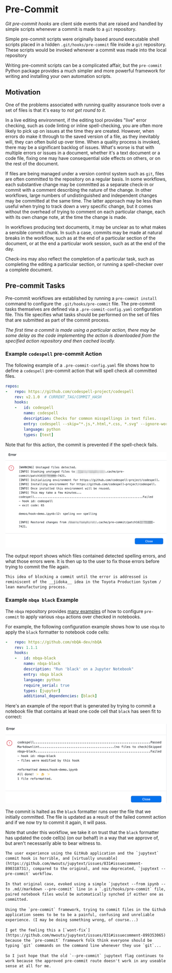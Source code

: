 # Pre-Commit

*Git pre-commit hooks* are client side events that are raised and handled by simple scripts whenever a commit is made to a `git` repository.

Simple pre-commit scripts were originally based around executable shell scripts placed in a hidden `.git/hooks/pre-commit` file inside a `git` repository. These scripts would be invoked whenever a commit was made into the local repository

Writing pre-commit scripts can be a complicated affair, but the `pre-commit` Python package provides a much simpler and more powerful framework for writing and installing your own automation scripts.

## Motivation

One of the problems associated with running quality assurance tools over a set of files is that it's easy to *not get round to it*.

In a live editing environment, if the editing tool provides "live" error checking, such as code linting or inline spell-checking, you are often more likely to pick up on issues at the time they are created. However, when errors do make it through to the saved version of a file, as they inevitably will, they can often build up over time. When a quality process is invoked, there may be a significant backlog of issues. What's worse is that with multiple errors or issues in a document, whether it's a text document or a code file, fixing one may have consequential side effects on others, or on the rest of the document.

If files are being managed under a version control system such as `git`, files are often committed to the repository on a regular basis. In some workflows, each substantive change may be committed as a separate check-in or commit with a comment describing the nature of the change. In other workflows, large numbers of undistinguished and independent changes may be committed at the same time. The latter approach may be less than useful when trying to track down a very specific change, but it comes without the overhead of trying to comment on each particular change, each with its own change note, at the time the change is made.

In workflows producing text documents, it may be unclear as to what makes a sensible commit chunk. In such a case, commits may be made at natural breaks in the workflow, such as at the end of a particular section of the document, or at the end a particular work session, such as at the end of the day.

Check-ins may also reflect the completion of a particular task, such as completing the editing a particular section, or running a spell-checker over a complete document.

## Pre-commit Tasks

Pre-commit workflows are established by running a `pre-commit install` command to configure the `.git/hooks/pre-commit` file. The pre-commit tasks themselves are defined via a `.pre-commit-config.yaml` configuration file. This file specifies what tasks should be performed on the set of files that are submitted as part of the commit process.

*The first time a commit is made using a particular action, there may be some delay as the code implementing the action is downloaded from the specified action repository and then cached locally.*

### Example `codespell` pre-commit Action

The following example of a `.pre-commit-config.yaml` file shows how to define a `codespell` pre-commit action that will spell check all committed files.

```yaml
repos:
-   repo: https://github.com/codespell-project/codespell
    rev: v2.1.0  # CURRENT_TAG/COMMIT_HASH
    hooks:
    -   id: codespell
        name: codespell
        description: Checks for common misspellings in text files.
        entry: codespell --skip="*.js,*.html,*.css, *.svg" --ignore-words=.codespell-ignore.txt
        language: python
        types: [text]
```

Note that for this action, the commit is prevented if the spell-check fails.

![](images/codespelling-action.png)

 The output report shows which files contained detected spelling errors, and what those errors were. It is then up to the user to fix those errors before trying to commit the file again.

 ```{note}
 This idea of blocking a commit until the error is addressed is reminiscent of the __jidoka__ idea in the Toyota Production System / lean manufacturing process.
 ```

### Example `nbqa black` Example

The `nbqa` repository provides [many examples](https://github.com/nbQA-dev/nbQA/blob/master/.pre-commit-hooks.yaml) of how to configure `pre-commit` to apply various `nbqa` actions over checked in notebooks.

For example, the following configuration example shows how to use `nbqa` to apply the `black` formatter to notebook code cells:

```yaml
-   repo: https://github.com/nbQA-dev/nbQA
    rev: 1.1.1
    hooks:
    -   id: nbqa-black
        name: nbqa-black
        description: "Run 'black' on a Jupyter Notebook"
        entry: nbqa black
        language: python
        require_serial: true
        types: [jupyter]
        additional_dependencies: [black]
```

Here's an example of the report that is generated by trying to commit a notebook file that contains at least one code cell that `black` has seen fit to correct:

![](images/nbqa-black-precommit.png)

The commit is halted as the `black` formatter runs over the file that we initially committed. The file is updated as a result of the failed commit action and if we now try to commit it again, it will pass.

Note that under this workflow, we take it on trust that the `black` formatter has updated the code cell(s) (on our behalf) in a way that we approve of, but aren't necessarily able to bear witness to.

```{danger}
The user experience using the GitHub application and the `jupytext` commit hook is horrible, and [virtually unusable](https://github.com/mwouts/jupytext/issues/831#issuecomment-890318731), compared to the original, and now deprecated, `jupytext --pre-commit` workflow.

In that original case, evoked using a simple `jupytext --from ipynb --to .md//markdown --pre-commit` line in a `.git/hooks/pre-commit` file, paired notebook files would be automatically synched if either one as committed.

Using the `pre-commit` framework, trying to commit files in the Github application seems to be to be a painful, confusing and unreliable experience. (I may be doing something wrong, of course...)

I get the feeling this a [`wont-fix`](https://github.com/mwouts/jupytext/issues/831#issuecomment-899353065) because the `pre-commit` framework folk think everyone should be typing `git` commands on the command line whenever they use `git`...

So I just hope that the old `--pre-commit` jupytext flag continues to work because the approved pre-commit route doesn't work in any useable sense at all for me.
```
